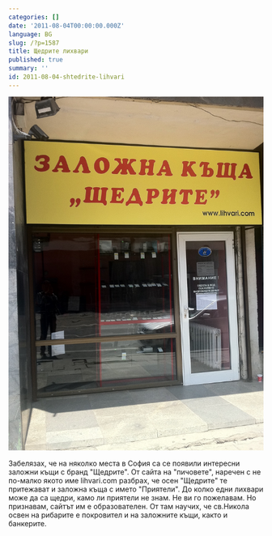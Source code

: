 ```yaml
---
categories: []
date: '2011-08-04T00:00:00.000Z'
language: BG
slug: /?p=1587
title: Щедрите лихвари
published: true
summary: ''
id: 2011-08-04-shtedrite-lihvari
---
```


![Заложна къща "Щедрите" Снимка: Киро](https://raw.githubusercontent.com/kirilchristov/blog_images/main/2011/08/IMG_1303.jpg)


Забелязах, че на няколко места в София са се появили интересни заложни къщи с бранд "Щедрите". От сайта на "пичовете", наречен с не по-малко якото име lihvari.com разбрах, че осен "Щедрите" те притежават и заложна къща с името "Приятели". До колко едни лихвари може да са щедри, камо ли приятели не знам. Не ви го пожелавам. Но признавам, сайтът им е образователен. От там научих, че св.Никола освен на рибарите е покровител и на заложните къщи, както и банкерите.
